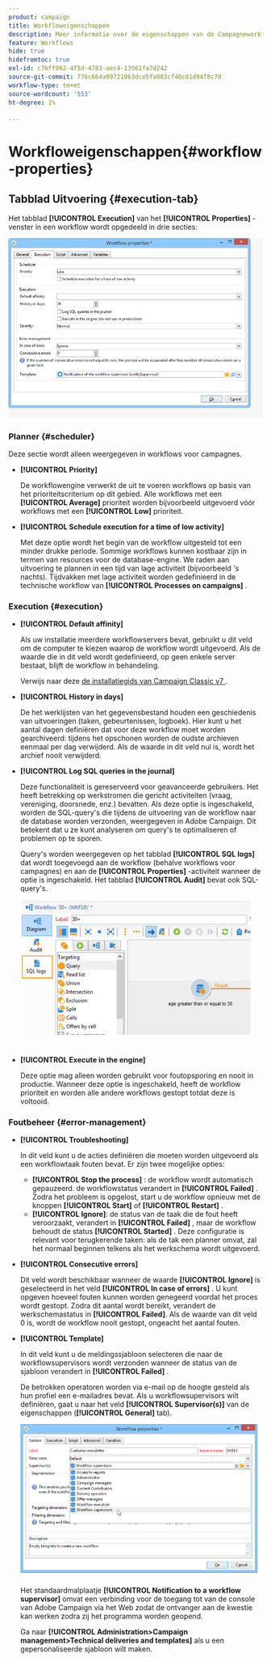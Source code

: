 ```yaml
---
product: campaign
title: Workfloweigenschappen
description: Meer informatie over de eigenschappen van de Campagneworkflow
feature: Workflows
hide: true
hidefromtoc: true
exl-id: c7bff902-4f5d-4783-aec4-13561fa7d242
source-git-commit: 776c664a99721063dce5fa003cf40c81d94f8c78
workflow-type: tm+mt
source-wordcount: '553'
ht-degree: 1%

---
```


# Workfloweigenschappen{#workflow-properties}



## Tabblad Uitvoering {#execution-tab}

Het tabblad **[!UICONTROL Execution]** van het **[!UICONTROL Properties]** -venster in een workflow wordt opgedeeld in drie secties:

![](assets/wf_execution_tab.png)

### Planner {#scheduler}

Deze sectie wordt alleen weergegeven in workflows voor campagnes.

* **[!UICONTROL Priority]**

  De workflowengine verwerkt de uit te voeren workflows op basis van het prioriteitscriterium op dit gebied. Alle workflows met een **[!UICONTROL Average]** prioriteit worden bijvoorbeeld uitgevoerd vóór workflows met een **[!UICONTROL Low]** prioriteit.

* **[!UICONTROL Schedule execution for a time of low activity]**

  Met deze optie wordt het begin van de workflow uitgesteld tot een minder drukke periode. Sommige workflows kunnen kostbaar zijn in termen van resources voor de database-engine. We raden aan uitvoering te plannen in een tijd van lage activiteit (bijvoorbeeld &#39;s nachts). Tijdvakken met lage activiteit worden gedefinieerd in de technische workflow van **[!UICONTROL Processes on campaigns]** .

### Execution {#execution}

* **[!UICONTROL Default affinity]**

  Als uw installatie meerdere workflowservers bevat, gebruikt u dit veld om de computer te kiezen waarop de workflow wordt uitgevoerd. Als de waarde die in dit veld wordt gedefinieerd, op geen enkele server bestaat, blijft de workflow in behandeling.

  Verwijs naar deze [ de installatiegids van Campaign Classic v7 ](../../installation/using/configuring-campaign-server.md#high-availability-workflows-and-affinities).

* **[!UICONTROL History in days]**

  De het werklijsten van het gegevensbestand houden een geschiedenis van uitvoeringen (taken, gebeurtenissen, logboek). Hier kunt u het aantal dagen definiëren dat voor deze workflow moet worden gearchiveerd: tijdens het opschonen worden de oudste archieven eenmaal per dag verwijderd. Als de waarde in dit veld nul is, wordt het archief nooit verwijderd.

* **[!UICONTROL Log SQL queries in the journal]**

  Deze functionaliteit is gereserveerd voor geavanceerde gebruikers. Het heeft betrekking op werkstromen die gericht activiteiten (vraag, vereniging, doorsnede, enz.) bevatten. Als deze optie is ingeschakeld, worden de SQL-query&#39;s die tijdens de uitvoering van de workflow naar de database worden verzonden, weergegeven in Adobe Campaign. Dit betekent dat u ze kunt analyseren om query&#39;s te optimaliseren of problemen op te sporen.

  Query&#39;s worden weergegeven op het tabblad **[!UICONTROL SQL logs]** dat wordt toegevoegd aan de workflow (behalve workflows voor campagnes) en aan de **[!UICONTROL Properties]** -activiteit wanneer de optie is ingeschakeld. Het tabblad **[!UICONTROL Audit]** bevat ook SQL-query&#39;s.

  ![](assets/wf_tab_log_sql.png)

* **[!UICONTROL Execute in the engine]**

  Deze optie mag alleen worden gebruikt voor foutopsporing en nooit in productie. Wanneer deze optie is ingeschakeld, heeft de workflow prioriteit en worden alle andere workflows gestopt totdat deze is voltooid.

### Foutbeheer {#error-management}

* **[!UICONTROL Troubleshooting]**

  In dit veld kunt u de acties definiëren die moeten worden uitgevoerd als een workflowtaak fouten bevat. Er zijn twee mogelijke opties:

   * **[!UICONTROL Stop the process]** : de workflow wordt automatisch gepauzeerd. de workflowstatus verandert in **[!UICONTROL Failed]** . Zodra het probleem is opgelost, start u de workflow opnieuw met de knoppen **[!UICONTROL Start]** of **[!UICONTROL Restart]** .
   * **[!UICONTROL Ignore]**: de status van de taak die de fout heeft veroorzaakt, verandert in **[!UICONTROL Failed]** , maar de workflow behoudt de status **[!UICONTROL Started]** . Deze configuratie is relevant voor terugkerende taken: als de tak een planner omvat, zal het normaal beginnen telkens als het werkschema wordt uitgevoerd.

* **[!UICONTROL Consecutive errors]**

  Dit veld wordt beschikbaar wanneer de waarde **[!UICONTROL Ignore]** is geselecteerd in het veld **[!UICONTROL In case of errors]** . U kunt opgeven hoeveel fouten kunnen worden genegeerd voordat het proces wordt gestopt. Zodra dit aantal wordt bereikt, verandert de werkschemastatus in **[!UICONTROL Failed]**. Als de waarde van dit veld 0 is, wordt de workflow nooit gestopt, ongeacht het aantal fouten.

* **[!UICONTROL Template]**

  In dit veld kunt u de meldingssjabloon selecteren die naar de workflowsupervisors wordt verzonden wanneer de status van de sjabloon verandert in **[!UICONTROL Failed]** .

  De betrokken operatoren worden via e-mail op de hoogte gesteld als hun profiel een e-mailadres bevat. Als u workflowsupervisors wilt definiëren, gaat u naar het veld **[!UICONTROL Supervisor(s)]** van de eigenschappen (**[!UICONTROL General]** tab).

  ![](assets/wf-properties_select-supervisors.png)

  Het standaardmalplaatje **[!UICONTROL Notification to a workflow supervisor]** omvat een verbinding voor de toegang tot van de console van Adobe Campaign via het Web zodat de ontvanger aan de kwestie kan werken zodra zij het programma worden geopend.

  Ga naar **[!UICONTROL Administration>Campaign management>Technical deliveries and templates]** als u een gepersonaliseerde sjabloon wilt maken.
